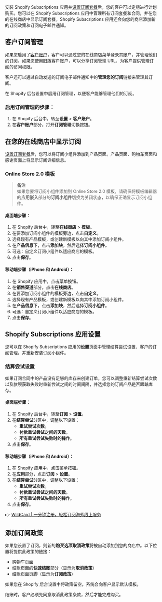 安装 Shopify Subscriptions 应用并[设置订阅套餐](https://bit.ly/bewildcard)后，您的客户可以定期进行计划购买。您可以在 Shopify Subscriptions 应用中管理所有订阅套餐和合同，并在您的在线商店中显示订阅套餐。Shopify Subscriptions 应用还会向您的商店添加新的订阅政策和订阅电子邮件通知。

## 客户订阅管理

如果您启用了[客户账户](https://bit.ly/bewildcard)，客户可以通过您的在线商店菜单登录其账户，并管理他们的订阅。如果您使用旧版客户账户，可以分享订阅管理 URL，为客户提供管理订阅的访问权限。

客户还可以通过自动发送的订阅电子邮件通知中的**管理您的订阅**链接来管理其订阅。

在 Shopify 后台设置中启用订阅管理，以便客户能够管理他们的订阅。

### 启用订阅管理的步骤：

1. 在 Shopify 后台中，转至**设置** > **客户账户**。
2. 在**客户账户**部分，打开**订阅管理**切换按钮。

## 在您的在线商店中显示订阅

[设置订阅套餐](https://bit.ly/bewildcard)后，您可以将订阅小组件添加到产品页面。产品页面、购物车页面和感谢页面上将显示订阅详细信息。

### Online Store 2.0 模板

> **备注**  
> 如果您要将订阅小组件添加到 Online Store 2.0 模板，请确保将模板编辑器的**应用嵌入**部分的**订阅小组件**切换为关闭状态，以确保正确显示订阅小组件。

#### 桌面端步骤：

1. 在 Shopify 后台中，转至**在线商店** > **模板**。
2. 在要添加订阅小组件的模板旁边，点击**自定义**。
3. 选择现有产品模板，或创建新模板以向其中添加订阅小组件。
4. 在**产品信息**下，点击**添加块**，然后选择**订阅小组件**。
5. 可选：自定义订阅小组件以适应商店的模板。
6. 点击**保存**。

#### 移动端步骤（iPhone 和 Android）：

1. 在 Shopify 应用中，点击菜单按钮。
2. 在**销售渠道**部分，点击**在线商店**。
3. 在要添加订阅小组件的模板旁边，点击**自定义**。
4. 选择现有产品模板，或创建新模板以向其中添加订阅小组件。
5. 在**产品信息**下，点击**添加块**，然后选择**订阅小组件**。
6. 可选：自定义订阅小组件以适应商店的模板。
7. 点击**保存**。

## Shopify Subscriptions 应用设置

您可以在 Shopify Subscriptions 应用的**设置**页面中管理结算尝试设置、客户的订阅管理，并重新安装订阅小组件。

### 结算尝试设置

如果订阅合同中的产品没有足够的库存来创建订单，您可以调整重新结算尝试次数以及款项获取失败时重新尝试之间的时间间隔，并选择您的订阅产品是否跟踪库存。

#### 桌面端步骤：

1. 在 Shopify 后台中，转至**订阅** > **设置**。
2. 在**结算尝试**分区中，调整以下设置：
   - **重试尝试次数**。
   - **付款重试尝试之间的天数**。
   - **所有重试尝试失败时的操作**。
3. 点击**保存**。

#### 移动端步骤（iPhone 和 Android）：

1. 在 Shopify 应用中，点击菜单按钮。
2. 在**应用**部分，点击**订阅** > **设置**。
3. 在**结算尝试**分区中，调整以下设置：
   - **重试尝试次数**。
   - **付款重试尝试之间的天数**。
   - **所有重试尝试失败时的操作**。
4. 点击**保存**。

👉 [WildCard | 一分钟注册，轻松订阅海外线上服务](https://bit.ly/bewildcard)

## 添加订阅政策

如果您设置了订阅，则新的**购买选项取消政策**将被自动添加到您的商店中。以下位置将提供此政策的链接：
- 购物车页面
- 结账页面的**快速结账**部分（显示为**取消政策**）
- 结账页面页脚（显示为**订阅政策**）

如果您在 Shopify 后台设置中将政策留空，系统会向客户显示默认模板。

结账时，客户必须先同意取消此政策条款，然后才能完成购买。